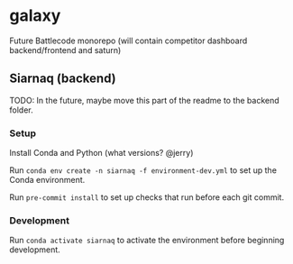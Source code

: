 # galaxy

Future Battlecode monorepo (will contain competitor dashboard backend/frontend and saturn)

## Siarnaq (backend)

TODO: In the future, maybe move this part of the readme to the backend folder.

### Setup

Install Conda and Python (what versions? @jerry)

Run `conda env create -n siarnaq -f environment-dev.yml` to set up the Conda environment.

Run `pre-commit install` to set up checks that run before each git commit. 

### Development

Run `conda activate siarnaq` to activate the environment before beginning development.
